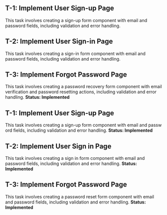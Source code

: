 ## T-1: Implement User Sign-up Page
This task involves creating a sign-up form component with email and password fields, including validation and error handling.
## T-2: Implement User Sign-in Page
This task involves creating a sign-in form component with email and password fields, including validation and error handling.
## T-3: Implement Forgot Password Page
This task involves creating a password recovery form component with email verification and password resetting actions, including validation and error handling.
**Status: Implemented**

## T-1: Implement User Sign-up Page
This task involves creating a sign-up form component with email and passw
ord fields, including validation and error handling.
**Status: Implemented**

## T-2: Implement User Sign in Page
This task involves creating a sign in form component with email and password fields, including validation and error handling.
**Status: Implemented**

## T-3: Implement Forgot Password Page
This task involves creating a password reset form component with email and password fields, including validation and error handling.
**Status: Implemented**

